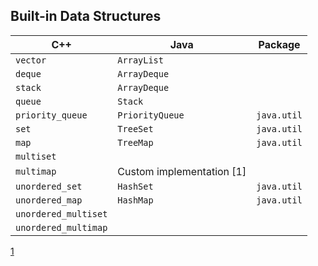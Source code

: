 ## Built-in Data Structures

| C++                  | Java                      | Package     |
| -------------------- | ------------------------- | ----------- |
| `vector`             | `ArrayList`               |             |
| `deque`              | `ArrayDeque`              |             |
| `stack`              | `ArrayDeque`              |             |
| `queue`              | `Stack`                   |             |
| `priority_queue`     | `PriorityQueue`           | `java.util` |
| `set`                | `TreeSet`                 | `java.util` |
| `map`                | `TreeMap`                 | `java.util` |
| `multiset`           |                           |             |
| `multimap`           | Custom implementation [1] |             |
| `unordered_set`      | `HashSet`                 | `java.util` |
| `unordered_map`      | `HashMap`                 | `java.util` |
| `unordered_multiset` |                           |             |
| `unordered_multimap` |                           |             |

[1](https://docs.oracle.com/javase/tutorial/collections/interfaces/map.html)

